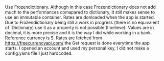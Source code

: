 Use Frozendictionary. Although in this case Frozendictionary does not add much to the performances comapared to dictionary, it still makes sense to use an immutable container.
Rates are donloaded when the app is started.
Due to Frozendictionary being still a work in progress (there is no equivalent of IDictionary) use it as a property is not possible (I believe).
Values are in decimal, it is more precise and it is the way I did while working in a bank.
Reference currency is $.
Rates are fetched from https://freecurrencyapi.com/ the Get request is done everytime the app starts. I opened an account and used my personal key, I did not make a config.yams file I just hardcoded.




